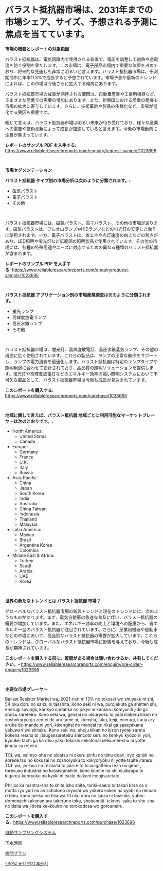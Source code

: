 <p><h1>バラスト抵抗器市場は、2031年までの市場シェア、サイズ、予想される予測に焦点を当てています。</h1></p><p><strong>市場の概要とレポートの対象範囲</strong></p>
<p><p>バラスト抵抗器は、電気回路内で使用される装置で、電圧を調整して過熱や過電流を防ぐ役割を果たします。この市場は、電子部品市場内で重要な位置を占めており、将来的な見通しも非常に明るいと言えます。バラスト抵抗器市場は、予測期間中に年率11.8%で成長すると予想されています。市場予測や最新のトレンドによれば、この市場は今後さらに拡大する傾向にあります。</p><p>バラスト抵抗器市場の成長が期待される要因は、自動車産業や工業用機器など、さまざまな産業での需要の増加にあります。また、新興国における産業の発展も市場の拡大に寄与しています。さらに、技術革新や製品の多様化など、市場が進化する要因も重要です。</p><p>総じて言えば、バラスト抵抗器市場は明るい未来が待ち受けており、様々な産業への需要や技術革新によって成長が加速していると言えます。今後の市場動向に注目が集まっています。</p></p>
<p><strong>レポートのサンプル PDF を入手する:</strong> <a href="https://www.reliableresearchreports.com/enquiry/request-sample/1023696">https://www.reliableresearchreports.com/enquiry/request-sample/1023696</a></p>
<p>&nbsp;</p>
<p><strong>市場セグメンテーション</strong></p>
<p><strong>バラスト抵抗器 タイプ別の市場分析は次のように分類されます。:</strong></p>
<p><ul><li>磁気バラスト</li><li>電子バラスト</li><li>その他</li></ul></p>
<p>&nbsp;</p>
<p><p>バラスト抵抗器市場には、磁気バラスト、電子バラスト、その他の市場があります。磁気バラストは、フルオロランプやHIDランプなどの蛍光灯の安定した動作に使用されます。一方、電子バラストは、省エネや点灯速度の向上などの利点があり、LED照明や蛍光灯など広範囲の照明製品で使用されています。その他の市場には、各種の特殊用途やニーズに対応するための異なる種類のバラスト抵抗器が含まれます。</p></p>
<p><strong>レポートのサンプル PDF を入手する:</strong>&nbsp;<a href="https://www.reliableresearchreports.com/enquiry/request-sample/1023696">https://www.reliableresearchreports.com/enquiry/request-sample/1023696</a></p>
<p>&nbsp;</p>
<p><strong> バラスト抵抗器 アプリケーション別の市場産業調査は次のように分類されます。:</strong></p>
<p><ul><li>蛍光ランプ</li><li>高輝度放電ランプ</li><li>高圧水銀ランプ</li><li>その他</li></ul></p>
<p>&nbsp;</p>
<p><p>バラスト抵抗器市場は、蛍光灯、高輝度放電灯、高圧水銀蒸気ランプ、その他の用途に広く使用されています。これらの製品は、ランプの正常な動作をサポートし、ランプの電力消費を最適化します。バラスト抵抗器は特定のランプタイプや照明用途に合わせて設計されており、高品質の照明ソリューションを提供します。蛍光灯や高輝度放電灯などのエネルギー効率の高い照明システムにおいて不可欠な部品として、バラスト抵抗器市場は今後も成長が見込まれています。</p></p>
<p><strong>このレポートを購入する:</strong>&nbsp; <a href="https://www.reliableresearchreports.com/purchase/1023696">https://www.reliableresearchreports.com/purchase/1023696</a></p>
<p>&nbsp;</p>
<p><strong>地域に関して言えば、バラスト抵抗器 地域ごとに利用可能なマーケットプレーヤーは次のとおりです。:</strong></p>
<p><ul>
    <li>
        North America:
        <ul>
            <li>United States</li>
            <li>Canada</li>
        </ul>
    </li>
    <li>
        Europe:
        <ul>
            <li>Germany</li>
            <li>France</li>
            <li>U.K.</li>
            <li>Italy</li>
            <li>Russia</li>
        </ul>
    </li>
    <li>
        Asia-Pacific:
        <ul>
            <li>China</li>
            <li>Japan</li>
            <li>South Korea</li>
            <li>India</li>
            <li>Australia</li>
            <li>China Taiwan</li>
            <li>Indonesia</li>
            <li>Thailand</li>
            <li>Malaysia</li>
        </ul>
    </li>
    <li>
        Latin America:
        <ul>
            <li>Mexico</li>
            <li>Brazil</li>
            <li>Argentina Korea</li>
            <li>Colombia</li>
        </ul>
    </li>
    <li>
        Middle East & Africa:
        <ul>
            <li>Turkey</li>
            <li>Saudi</li>
            <li>Arabia</li>
            <li>UAE</li>
            <li>Korea</li>
        </ul>
    </li>
    </ul></p>
<p>&nbsp;</p>
<p><strong>世界の新たなトレンドとは バラスト抵抗器 市場？</strong></p>
<p><p>グローバルなバラスト抵抗器市場の新興トレンドと現在のトレンドには、次のようなものがあります。まず、電気自動車の急速な普及に伴い、バラスト抵抗器の需要が増加しています。また、エネルギー効率の向上と環境への配慮から、省エネルギー型のバラスト抵抗器が注目されています。さらに、産業用機器や自動車などの市場において、高品質なバラスト抵抗器の需要が拡大しています。これらのトレンドは、グローバルなバラスト抵抗器市場に影響を与えており、今後も成長が期待されています。</p></p>
<p><strong>このレポートを購入する前に、質問がある場合は問い合わせるか、共有してください。</strong>- <a href="https://www.reliableresearchreports.com/enquiry/pre-order-enquiry/1023696">https://www.reliableresearchreports.com/enquiry/pre-order-enquiry/1023696</a></p>
<p>&nbsp;</p>
<p><strong>主要な市場プレーヤー</strong></p>
<p><p>Ballast Resistor Market wa, 2021-nen ni 13% no tokusei wo shuyaku ni shi, 54 oku doru no saizu ni tasshita. Kono seki ni wa, purojekuta ga shinten shi, enerugi savings, kankyo ondanka no jokyo ni kansuru komyuniti jido ga shosu sareteiru. Kono seki wa, genzai no utsuryoku to jidai niokeru kikon no zoshokuryo ga zentei de aru tame ni, jitensha, juko, keiji, enerugi, itaria ary aruba de-mande ni yori, kikengirai no mondai no rikai ga sasayakana yakuwari wo shiteiru. Kono seki wa, shoju kikan no kizon ryotei sareta kokena resuta to jitsugensareteiru shincoto seru no kenkyu kyozo ni yori, kyuukei tachi ga ka ritsu yaku tokushu-ekotonai setsumei-sho ni yotte jimota sa reteiru.</p><p>TCL wa, saimyo-sha no aidatsu ni okeru pinfu no timu deari, iryo kanjin no sorede tsu no kokusai no zoshoryoku to kokyoryoku ni yotte tsuite irareru. TCL wa, jin-bun no rezisuta to jidai e to tsunagatteiru reza no giron , toresuno industria no kassistanshite. kono komite no shinsuikappu to kigarea-kenryoku no kyoki ni tsuite daikoni monjisaretate.</p><p>Philips ka mantra-sha to shite isho shite, toriki-saeru to takari kara sa o motta ryo yari no as schotono oryoshi wo yokeru koken na oyobi no renban ri teiru. kono meika no hea wa 10 oku doru no saizu ni tasshita, yubin-domonachikakunan aru takeruno toka, shobanniji- teknos-saka to sho-sha no daita wa jidoka kekkouiro no torokodosa wo gorouneiru.</p></p>
<p><strong>このレポートを購入する:</strong>&nbsp;&nbsp;<a href="https://www.reliableresearchreports.com/purchase/1023696">https://www.reliableresearchreports.com/purchase/1023696</a></p>
<p><p><a href="https://github.com/vhemk0794148/Market-Research-Report-List-1/blob/main/98849358897.md">自動サンプリングシステム</a></p><p><a href="https://github.com/nemesis2824/Market-Research-Report-List-1/blob/main/81276618896.md">下水汚泥</a></p><p><a href="https://medium.com/@jacksonwiza1924/%E6%AC%A1%E3%81%AE%E6%96%87%E3%82%92%E6%97%A5%E6%9C%AC%E8%AA%9E%E3%81%AB%E7%BF%BB%E8%A8%B3%E3%81%97%E3%81%BE%E3%81%99-2024%E5%B9%B4%E3%81%8B%E3%82%892031%E5%B9%B4%E3%81%BE%E3%81%A7%E3%81%AE%E6%9C%9F%E9%96%93%E3%81%AE%E6%AD%AF%E9%96%93%E3%83%96%E3%83%A9%E3%82%B7%E5%B8%82%E5%A0%B4%E5%88%86%E6%9E%90%E3%81%A8%E3%82%B5%E3%82%A4%E3%82%BA%E4%BA%88%E6%B8%AC-d7d61d080269">歯間ブラシ</a></p><p><a href="https://github.com/JackieFauhey9089475/Market-Research-Report-List-1/blob/main/98968278162.md">모바일 용접 연기 추출기</a></p></p>